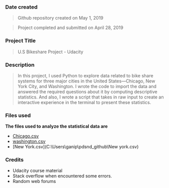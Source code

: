 ### Date created
> Github repository created on May 1, 2019

> Project completed and submitted on April 28, 2019
### Project Title
> U.S Bikeshare Project - Udacity

### Description
>In this project, I used Python to explore data related to bike share systems for three major cities in the United States—Chicago, New York City, and Washington. I wrote the code to import the data and answered the required questions about it by computing descriptive statistics. And also, I wrote a script that takes in raw input to create an interactive experience in the terminal to present these statistics.

### Files used
**The files used to analyze the statistical data are**

- [Chicago.csv](C:\Users\ganip\pdsnd_github\chicago.csv)
- [washington.csv](C:\Users\ganip\pdsnd_github\washington.csv)
- [New York.csv](C:\Users\ganip\pdsnd_github\New york.csv)

### Credits
*	Udacity course material
*	Stack overflow when encountered some errors.
*	Random web forums
